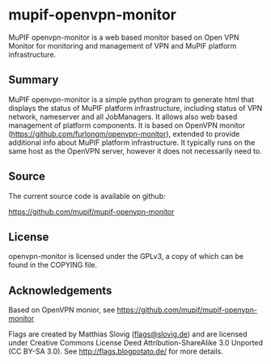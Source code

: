 # mupif-openvpn-monitor
MuPIF openvpn-monitor is a web based monitor based on Open VPN Monitor for monitoring and management of VPN and MuPIF platform infrastructure.

## Summary

MuPIF openvpn-monitor is a simple python program to generate html that displays the
status of MuPIF platform infrastructure, including status of VPN network, nameserver and all JobManagers. It allows also web based management of platform components. It is based on OpenVPN monitor (https://github.com/furlongm/openvpn-monitor), extended to provide additional info about MuPIF platform infrastructure. It typically runs on the same host as the OpenVPN
server, however it does not necessarily need to.

## Source

The current source code is available on github:

https://github.com/mupif/mupif-openvpn-monitor


## License

openvpn-monitor is licensed under the GPLv3, a copy of which can be found in
the COPYING file.


## Acknowledgements
Based on OpenVPN monior, see https://github.com/mupif/mupif-openvpn-monitor

Flags are created by Matthias Slovig (flags@slovig.de) and are licensed under
Creative Commons License Deed Attribution-ShareAlike 3.0 Unported
(CC BY-SA 3.0). See http://flags.blogpotato.de/ for more details.
